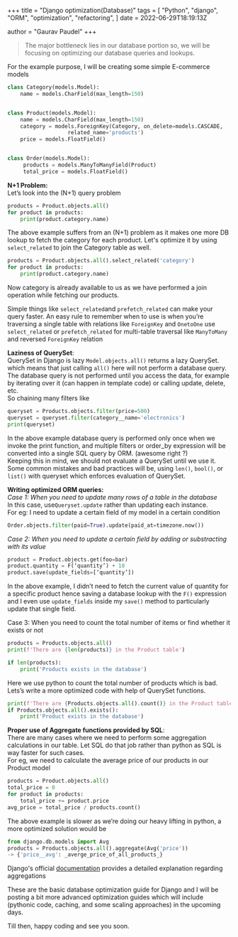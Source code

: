 +++
title = "Django optimization(Database)"
tags = [
    "Python",
    "django",
    "ORM",
    "optimization",
    "refactoring",
]
date = 2022-06-29T18:19:13Z

author = "Gaurav Paudel"
+++


> The major bottleneck lies in our database portion so, we will be focusing on optimizing our database queries and lookups.

For the example purpose, I will be creating some simple E-commerce models

```python
class Category(models.Model):  
    name = models.CharField(max_length=150)


class Product(models.Model):  
    name = models.CharField(max_length=150)  
    category = models.ForeignKey(Category, on_delete=models.CASCADE,   
                   related_name='products')  
    price = models.FloatField()


class Order(models.Model):  
     products = models.ManyToManyField(Product)  
     total_price = models.FloatField()
```

**N+1 Problem:**  
Let’s look into the (N+1) query problem

```python
products = Product.objects.all()
for product in products:
    print(product.category.name)

```

The above example suffers from an (N+1) problem as it makes one more DB lookup to fetch the category for each product. Let's optimize it by using `select_related` to join the Category table as well.

```python
products = Product.objects.all().select_related('category')
for product in products:
    print(product.category.name)
```

Now category is already available to us as we have performed a join operation while fetching our products.

Simple things like `select_related`and `prefetch_related` can make your query faster. An easy rule to remember when to use is when you’re traversing a single table with relations like `ForeignKey` and `OnetoOne` use `select_related` or `prefetch_related` for multi-table traversal like `ManyToMany` and reversed `ForeignKey` relation

**Laziness of QuerySet**:  
QuerySet in Django is lazy `Model.objects.all()` returns a lazy QuerySet. which means that just calling `all()` here will not perform a database query. The database query is not performed until you access the data, for example by iterating over it (can happen in template code) or calling update, delete, etc.  
So chaining many filters like

```python
queryset = Products.objects.filter(price=500)
queryset = queryset.filter(category__name='electronics')
print(queryset)

```

In the above example database query is performed only once when we invoke the print function, and multiple filters or order_by expression will be converted into a single SQL query by ORM. (awesome right ?)  
Keeping this in mind, we should not evaluate a QuerySet until we use it.  
Some common mistakes and bad practices will be, using `len()`, `bool()`, or `list()` with queryset which enforces evaluation of QuerySet.

**Writing optimized ORM queries:**  
_Case 1: When you need to update many rows of a table in the database_  
In this case, use`Queryset.update` rather than updating each instance.  
For eg: I need to update a certain field of my model in a certain condition

```python
Order.objects.filter(paid=True).update(paid_at=timezone.now())
```

_Case 2: When you need to update a certain field by adding or substracting with its value_

```python
product = Product.objects.get(foo=bar)
product.quantity = F(‘quantity’) + 10
product.save(update_fields=[‘quantity’])

```

In the above example, I didn’t need to fetch the current value of quantity for a specific product hence saving a database lookup with the `F()` expression and I even use `update_fields` inside my `save()` method to particularly update that single field.

Case 3: When you need to count the total number of items or find whether it exists or not

```python
products = Products.objects.all()
print(f'There are {len(products)} in the Product table')

if len(products):
    print('Products exists in the database')
```

Here we use python to count the total number of products which is bad. Lets’s write a more optimized code with help of QuerySet functions.

```python
print(f'There are {Products.objects.all().count()} in the Product table')
if Products.objects.all().exists():
    print('Product exists in the database')
```

**Proper use of Aggregate functions provided by SQL**:  
There are many cases where we need to perform some aggregation calculations in our table. Let SQL do that job rather than python as SQL is way faster for such cases.  
For eg, we need to calculate the average price of our products in our Product model

```python
products = Product.objects.all()  
total_price = 0  
for product in products:  
    total_price += product.price  
avg_price = total_price / products.count()
```

The above example is slower as we’re doing our heavy lifting in python, a more optimized solution would be

```python
from django.db.models import Avg
products = Products.objects.all().aggregate(Avg('price'))
-> {'price__avg': _averge_price_of_all_products_}
```

Django's official [documentation](https://docs.djangoproject.com/en/4.0/topics/db/aggregation/) provides a detailed explanation regarding aggregations

These are the basic database optimization guide for Django and I will be posting a bit more advanced optimization guides which will include (pythonic code, caching, and some scaling approaches) in the upcoming days.

Till then, happy coding and see you soon.

